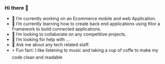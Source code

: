 ### Hi there 👋



- 🔭 I’m currently working on an Ecommerce mobile and web Application.
- 🌱 I’m currently learning how to create back end applications using Ktor a Framework to build connected applications.
- 👯 I’m looking to collaborate on any competitive projects.
- 🤔 I’m looking for help with ...
- 💬 Ask me about any tech related staff.
- ⚡ Fun fact: I like listening to music and taking a cup of coffe to make my code clean and readable
